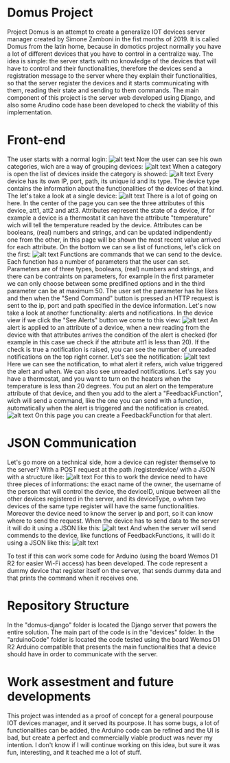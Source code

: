 # Domus Project
Project Domus is an attempt to create a generalize IOT devices server manager created by Simone Zamboni in the fist months of 2019.
It is called Domus from the latin home, because in domotics project normally you have a lot of different devices that you have to control in a centralize way.
The idea is simple: the server starts with no knowledge of the devices that will have to control and their functionalities, therefore the devices send a registration message to the server where they explain their functionalities, so that the server register the devices and it starts communicating with them, reading their state and sending to them commands.
The main component of this project is the server web developed using Django, and also some Arudino code hase been developed to check the viability of this implementation.

# Front-end

The user starts with a normal login:
![alt text](https://github.com/SZamboni/domus/blob/master/images/login.png)
Now the user can see his own categories, wich are a way of grouping devices:
![alt text](https://github.com/SZamboni/domus/blob/master/images/categories1.png)
When a category is open the list of devices inside the category is showed:
![alt text](https://github.com/SZamboni/domus/blob/master/images/devices1.png)
Every device has its own IP, port, path, its unique id and its type. The device type contains the information about the functionalities of the devices of that kind. The let's take a look at a single device:
![alt text](https://github.com/SZamboni/domus/blob/master/images/device1.png)
There is a lot of going on here. In the center of the page you can see the three attributes of this device, att1, att2 and att3. Attributes represent the state of a device, if for example a device is a thermostat it can have the attribute "temperature" wich will tell the temperature readed by the device. Attributes can be booleans, (real) numbers and strings, and can be updated indipendently one from the other, in this page will be shown the most recent value arrived for each attribute.
On the bottom we can se a list of functions, let's click on the first:
![alt text](https://github.com/SZamboni/domus/blob/master/images/function.png)
Functions are commands that we can send to the device. Each function has a number of parameters that the user can set. Parameters are of three types, booleans, (real) numbers and strings, and there can be contraints on parameters, for example in the first parameter we can only choose between some predifined options and in the third parameter can be at maximum 50. The user set the parameter has he likes and then when the "Send Command" button is pressed an HTTP request is sent to the ip, port and path specified in the device information.
Let's now take a look at another functionality: alerts and notifications. In the device view if we click the "See Alerts" button we come to this view:
![alt text](https://github.com/SZamboni/domus/blob/master/images/alerts1.png)
An alert is applied to an attribute of a device, when a new reading from the device with that attributes arrives the condition of the alert is checked (for example in this case we check if the attribute att1 is less than 20). If the check is true a notification is raised, you can see the number of unreaded notifications on the top right corner. Let's see the notification:
![alt text](https://github.com/SZamboni/domus/blob/master/images/notifications.png)
Here we can see the notification, to what alert it refers, wich value triggered the alert and when. We can also see unreaded notifications.
Let's say you have a thermostat, and you want to turn on the heaters when the temperature is less than 20 degrees. You put an alert on the temperature attribute of that device, and then you add to the alert a "FeedbackFunction", wich will send a command, like the one you can send with a function, automatically when the alert is triggered and the notification is created.
![alt text](https://github.com/SZamboni/domus/blob/master/images/feedbackFunction1.png)
On this page you can create a FeedbackFunction for that alert.

# JSON Communication

Let's go more on a technical side, how a device can register themselve to the server?
With a POST request at the path /registerdevice/ with a JSON with a structure like:
![alt text](https://github.com/SZamboni/domus/blob/master/images/registrationJSON.png)
For this to work the device need to have three pieces of informations: the exact name of the owner, the username of the person that will control the device, the deviceID, unique between all the other devices registered in the server, and its deviceType, o when two devices of the same type register will have the same functionalities. Moreover the device need to know the server ip and port, so it can know where to send the request.
When the device has to send data to the server it will do it using a JSON like this:
![alt text](https://github.com/SZamboni/domus/blob/master/images/dataJSON1.png)
And when the server will send commends to the device, like functions of FeedbackFunctions, it will do it using a JSON like this:
![alt text](https://github.com/SZamboni/domus/blob/master/images/commandJSON1.png)

To test if this can work some code for Arduino (using the board Wemos D1 R2 for easier Wi-Fi access) has been developed. The code represent a dummy device that register itself on the server, that sends dummy data and that prints the command when it receives one.

# Repository Structure
In the "domus-django" folder is located the Django server that powers the entire solution. The main part of the code is in the "devices" folder.
In the "arduinoCode" folder is located the code tested using the board Wemos D1 R2 Arduino compatible that presents the main functionalities that a device should have in order to communicate with the server.

# Work assestment and future developments
This project was intended as a proof of concept for a general pourpouse IOT devices manager, and it served its pourpose. 
It has some bugs, a lot of functionalities can be added, the Arduino code can be refined and the UI is bad, but create a perfect and commercially viable product was never my intention.
I don't know if I will continue working on this idea, but sure it was fun, interesting, and it teached me a lot of stuff.
